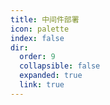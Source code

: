 ```yaml
---
title: 中间件部署
icon: palette
index: false
dir:
  order: 9
  collapsible: false
  expanded: true
  link: true
---
```


<Catalog />
